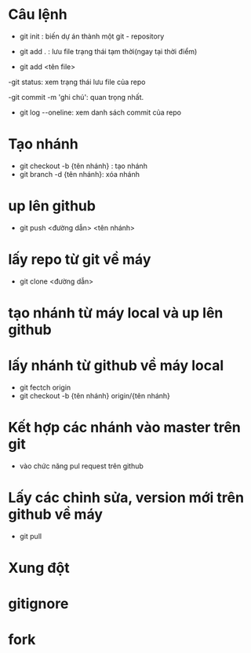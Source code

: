 # Câu lệnh
- git init : biến dự án thành một git - repository

- git add .  : lưu file trạng thái tạm thời(ngay tại thời điểm)
- git add <tên file>

-git status: xem trạng thái lưu file của repo

-git commit -m 'ghi chú': quan trọng nhất.

- git log --oneline: xem danh sách commit của repo

# Tạo nhánh

- git checkout -b {tên nhánh} : tạo nhánh
- git branch -d {tên nhánh}: xóa nhánh

# up lên github
- git push <đường dẫn> <tên nhánh>

# lấy repo từ git về máy
- git clone <đường dẫn>

# tạo nhánh từ máy local và up lên github

# lấy nhánh từ github về máy local
- git fectch origin
- git checkout -b {tên nhánh} origin/{tên nhánh}

# Kết hợp các nhánh vào master trên git
- vào chức năng pul request trên github

# Lấy các chỉnh sửa, version mới trên github về máy
- git pull

# Xung đột 

# gitignore

# fork 